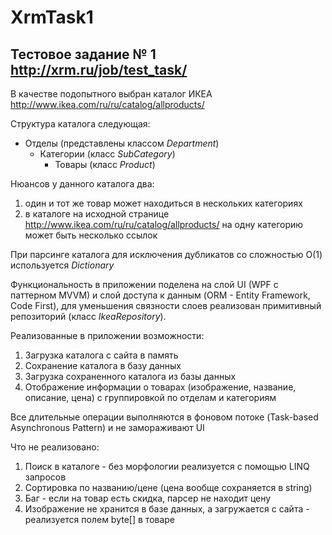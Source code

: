 # XrmTask1
## Тестовое задание № 1 http://xrm.ru/job/test_task/
В качестве подопытного выбран каталог ИКЕА http://www.ikea.com/ru/ru/catalog/allproducts/

Структура каталога следующая:
* Отделы (представлены классом *Department*)
  * Категории (класс *SubCategory*)
    * Товары (класс *Product*)

Нюансов у данного каталога два:
  1. один и тот же товар может находиться в нескольких категориях
  2. в каталоге на исходной странице http://www.ikea.com/ru/ru/catalog/allproducts/ на одну категорию может быть несколько ссылок

При парсинге каталога для исключения дубликатов со сложностью О(1) используется *Dictionary*

Функциональность в приложении поделена на слой UI (WPF с паттерном MVVM) и слой доступа к данным (ORM - Entity Framework, Code First), для уменьшения связности слоев реализован примитивный репозиторий (класс *IkeaRepository*).

Реализованные в приложении возможности:
  1. Загрузка каталога с сайта в память
  2. Сохранение каталога в базу данных
  3. Загрузка сохраненного каталога из базы данных
  4. Отображение информации о товарах (изображение, название, описание, цена) с группировкой по отделам и категориям

Все длительные операции выполняются в фоновом потоке (Task-based Asynchronous Pattern) и не замораживают UI

Что не реализовано:
  1. Поиск в каталоге - без морфологии реализуется с помощью LINQ запросов
  2. Сортировка по названию/цене (цена вообще сохраняется в string)
  3. Баг - если на товар есть скидка, парсер не находит цену
  4. Изображение не хранится в базе данных, а загружается с сайта - реализуется полем byte[] в товаре 
